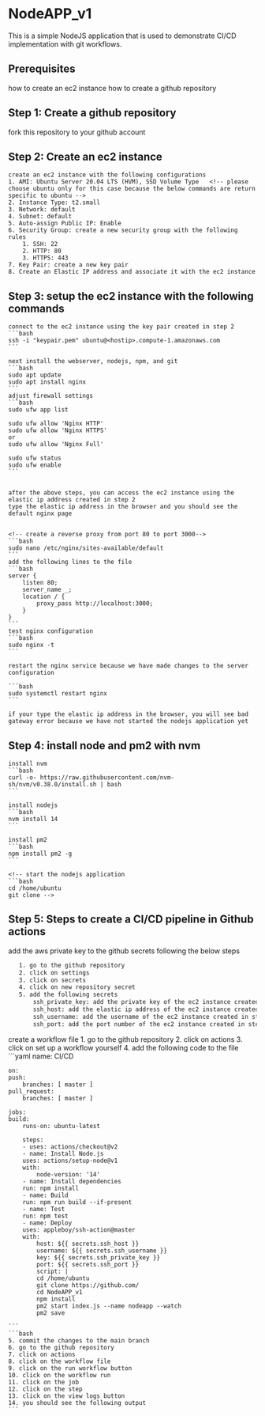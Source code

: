 <!-- CI/CD implementation with git workflows  to ec2 instance-->

# NodeAPP_v1

This is a simple NodeJS application that is used to demonstrate CI/CD implementation with git workflows.

## Prerequisites
how to create an ec2 instance
how to create a github repository

## Step 1: Create a github repository
fork this repository to your github account

## Step 2: Create an ec2 instance
    create an ec2 instance with the following configurations
    1. AMI: Ubuntu Server 20.04 LTS (HVM), SSD Volume Type   <!-- please choose ubuntu only for this case because the below commands are return specific to ubuntu -->
    2. Instance Type: t2.small
    3. Network: default
    4. Subnet: default
    5. Auto-assign Public IP: Enable
    6. Security Group: create a new security group with the following rules
        1. SSH: 22
        2. HTTP: 80
        3. HTTPS: 443
    7. Key Pair: create a new key pair
    8. Create an Elastic IP address and associate it with the ec2 instance


## Step 3: setup the ec2 instance with the following commands
    connect to the ec2 instance using the key pair created in step 2
    ```bash
    ssh -i "keypair.pem" ubuntu@<hostip>.compute-1.amazonaws.com
    ```

    next install the webserver, nodejs, npm, and git
    ```bash
    sudo apt update
    sudo apt install nginx
    ```
    adjust firewall settings
    ```bash
    sudo ufw app list

    sudo ufw allow 'Nginx HTTP'
    sudo ufw allow 'Nginx HTTPS'
    or 
    sudo ufw allow 'Nginx Full'

    sudo ufw status
    sudo ufw enable
    ```


    after the above steps, you can access the ec2 instance using the elastic ip address created in step 2
    type the elastic ip address in the browser and you should see the default nginx page


    <!-- create a reverse proxy from port 80 to port 3000-->
    ```bash
    sudo nano /etc/nginx/sites-available/default
    ```
    add the following lines to the file
    ```bash
    server {
        listen 80;
        server_name _;
        location / {
            proxy_pass http://localhost:3000;
        }
    }
    ```
    test nginx configuration
    ```bash
    sudo nginx -t
    ```

    restart the nginx service because we have made changes to the server configuration

    ```bash
    sudo systemctl restart nginx
    ```

    if your type the elastic ip address in the browser, you will see bad gateway error because we have not started the nodejs application yet


## Step 4: install node and pm2 with nvm
    install nvm
    ```bash
    curl -o- https://raw.githubusercontent.com/nvm-sh/nvm/v0.38.0/install.sh | bash
    ```

    install nodejs
    ```bash
    nvm install 14
    ```

    install pm2
    ```bash
    npm install pm2 -g
    ```

    <!-- start the nodejs application
    ```bash
    cd /home/ubuntu
    git clone -->


## Step 5: Steps to create a CI/CD pipeline in Github actions
add the aws private key to the github secrets following the below steps
 ```bash
    1. go to the github repository 
    2. click on settings
    3. click on secrets
    4. click on new repository secret
    5. add the following secrets
        ssh_private_key: add the private key of the ec2 instance created in step 2
        ssh_host: add the elastic ip address of the ec2 instance created in step 2
        ssh_username: add the username of the ec2 instance created in step 2
        ssh_port: add the port number of the ec2 instance created in step 2

```
create a workflow file
    1. go to the github repository
    2. click on actions
    3. click on set up a workflow yourself
    4. add the following code to the file
    ```yaml
    name: CI/CD

    on:
    push:
        branches: [ master ]
    pull_request:
        branches: [ master ]

    jobs:
    build:
        runs-on: ubuntu-latest

        steps:
        - uses: actions/checkout@v2
        - name: Install Node.js
        uses: actions/setup-node@v1
        with:
            node-version: '14'
        - name: Install dependencies
        run: npm install
        - name: Build
        run: npm run build --if-present
        - name: Test
        run: npm test
        - name: Deploy
        uses: appleboy/ssh-action@master
        with:
            host: ${{ secrets.ssh_host }}
            username: ${{ secrets.ssh_username }}
            key: ${{ secrets.ssh_private_key }}
            port: ${{ secrets.ssh_port }}
            script: |
            cd /home/ubuntu
            git clone https://github.com/
            cd NodeAPP_v1
            npm install
            pm2 start index.js --name nodeapp --watch
            pm2 save
            
    ```
    ```bash
    5. commit the changes to the main branch
    6. go to the github repository
    7. click on actions
    8. click on the workflow file
    9. click on the run workflow button
    10. click on the workflow run
    11. click on the job
    12. click on the step
    13. click on the view logs button
    14. you should see the following output
    ```    




